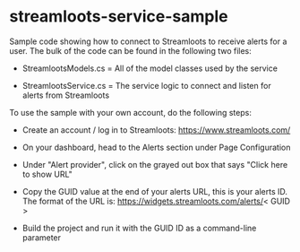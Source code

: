 # streamloots-service-sample
Sample code showing how to connect to Streamloots to receive alerts for a user. The bulk of the code can be found in the following two files:

* StreamlootsModels.cs = All of the model classes used by the service

* StreamlootsService.cs = The service logic to connect and listen for alerts from Streamloots

To use the sample with your own account, do the following steps:

* Create an account / log in to Streamloots: https://www.streamloots.com/

* On your dashboard, head to the Alerts section under Page Configuration

* Under "Alert provider", click on the grayed out box that says "Click here to show URL"

* Copy the GUID value at the end of your alerts URL, this is your alerts ID. The format of the URL is: https://widgets.streamloots.com/alerts/< GUID >

* Build the project and run it with the GUID ID as a command-line parameter
